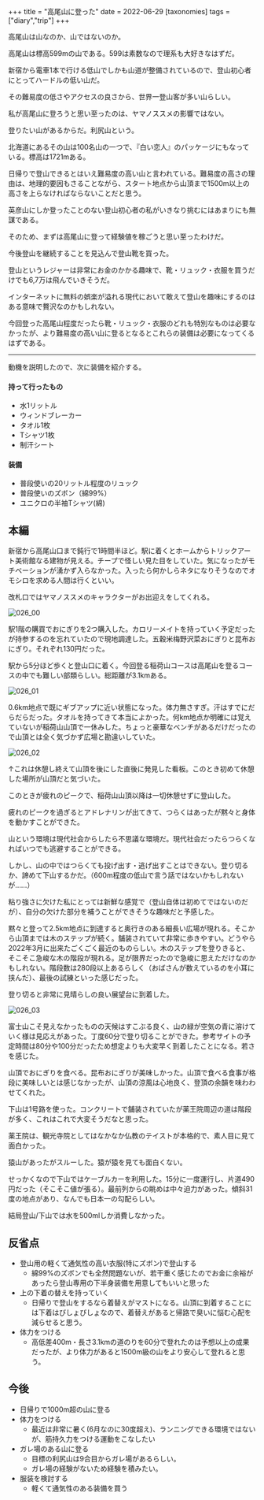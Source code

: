 +++
title = "高尾山に登った"
date = 2022-06-29
[taxonomies]
tags =["diary","trip"]
+++

高尾山は山なのか、山ではないのか。

<!-- more -->

高尾山は標高599mの山である。599は素数なので理系も大好きなはずだ。

新宿から電車1本で行ける低山でしかも山道が整備されているので、登山初心者にとってハードルの低い山だ。

その難易度の低さやアクセスの良さから、世界一登山客が多い山らしい。

私が高尾山に登ろうと思い至ったのは、ヤマノススメの影響ではない。

登りたい山があるからだ。利尻山という。

北海道にあるその山は100名山の一つで、『白い恋人』のパッケージにもなっている。標高は1721mある。

日帰りで登山できるとはいえ難易度の高い山と言われている。難易度の高さの理由は、地理的要因もさることながら、スタート地点から山頂まで1500m以上の高さを上らなければならないことだと思う。

英彦山にしか登ったことのない登山初心者の私がいきなり挑むにはあまりにも無謀である。

そのため、まずは高尾山に登って経験値を稼ごうと思い至ったわけだ。

今後登山を継続することを見込んで登山靴を買った。

登山というレジャーは非常にお金のかかる趣味で、靴・リュック・衣服を買うだけでも6,7万は飛んでいきそうだ。

インターネットに無料の娯楽が溢れる現代において敢えて登山を趣味にするのはある意味で贅沢なのかもしれない。

今回登った高尾山程度だったら靴・リュック・衣服のどれも特別なものは必要なかったが、より難易度の高い山に登るとなるとこれらの装備は必要になってくるはずである。

---

動機を説明したので、次に装備を紹介する。

#### 持って行ったもの
+ 水1リットル
+ ウィンドブレーカー
+ タオル1枚
+ Tシャツ1枚
+ 制汗シート
#### 装備
+ 普段使いの20リットル程度のリュック
+ 普段使いのズボン（綿99%）
+ ユニクロの半袖Tシャツ(綿)

## 本編
新宿から高尾山口まで鈍行で1時間半ほど。駅に着くとホームからトリックアート美術館なる建物が見える。チープで怪しい見た目をしていた。気になったがモチベーションが湧かず入らなかった。入ったら何かしらネタになりそうなのでオモシロを求める人間は行くといい。

改札口ではヤマノススメのキャラクターがお出迎えをしてくれる。

![026_00](https://simulacre-9to.netlify.app/images/026_00.jpeg)

駅1階の購買でおにぎりを2つ購入した。カロリーメイトを持っていく予定だったが持参するのを忘れていたので現地調達した。五穀米梅野沢菜おにぎりと昆布おにぎり。それぞれ130円だった。

駅から5分ほど歩くと登山口に着く。今回登る稲荷山コースは高尾山を登るコースの中でも難しい部類らしい。総距離が3.1kmある。

![026_01](https://simulacre-9to.netlify.app/images/026_01.jpeg)

0.6km地点で既にギブアップに近い状態になった。体力無さすぎ。汗はすでにだらだらだった。タオルを持ってきて本当によかった。何km地点か明確には覚えていないが稲荷山山頂で一休みした。ちょっと豪華なベンチがあるだけだったので山頂とは全く気づかず広場と勘違いしていた。

![026_02](https://simulacre-9to.netlify.app/images/026_02.jpeg)

↑これは休憩し終えて山頂を後にした直後に発見した看板。このとき初めて休憩した場所が山頂だと気づいた。

このときが疲れのピークで、稲荷山山頂以降は一切休憩せずに登山した。

疲れのピークを過ぎるとアドレナリンが出てきて、つらくはあったが黙々と身体を動かすことができた。

山という環境は現代社会からしたら不思議な環境だ。現代社会だったらつらくなればいつでも逃避することができる。

しかし、山の中ではつらくても投げ出す・逃げ出すことはできない。登り切るか、諦めて下山するかだ。（600m程度の低山で言う話ではないかもしれないが……）

粘り強さに欠けた私にとっては新鮮な感覚で（登山自体は初めてではないのだが）、自分の欠けた部分を補うことができそうな趣味だと予感した。

黙々と登って2.5km地点に到達すると奥行きのある細長い広場が現れる。そこから山頂までは木のステップが続く。舗装されていて非常に歩きやすい。どうやら2022年3月に出来たごくごく最近のものらしい。木のステップを登りきると、そこそこ急峻な木の階段が現れる。足が限界だったので急峻に思えただけなのかもしれない。階段数は280段以上あるらしく（おばさんが数えているのを小耳に挟んだ）、最後の試練といった感じだった。

登り切ると非常に見晴らしの良い展望台に到着した。

![026_03](https://simulacre-9to.netlify.app/images/026_03.jpeg)

富士山こそ見えなかったものの天候はすこぶる良く、山の緑が空気の青に溶けていく様は見応えがあった。丁度60分で登り切ることができた。参考サイトの予定時間は80分や100分だったため想定よりも大変早く到着したことになる。若さを感じた。

山頂でおにぎりを食べる。昆布おにぎりが美味しかった。山頂で食べる食事が格段に美味しいとは感じなかったが、山頂の涼風は心地良く、登頂の余韻を味わわせてくれた。

下山は1号路を使った。コンクリートで舗装されていたが薬王院周辺の道は階段が多く、これはこれで大変そうだなと思った。

薬王院は、観光寺院としてはなかなか仏教のテイストが本格的で、素人目に見て面白かった。

猿山があったがスルーした。猿が猿を見ても面白くない。

せっかくなので下山ではケーブルカーを利用した。15分に一度運行し、片道490円だった（そこそこ値が張る）。最前列からの眺めは中々迫力があった。傾斜31度の地点があり、なんでも日本一の勾配らしい。

結局登山/下山では水を500mlしか消費しなかった。

## 反省点
+ 登山用の軽くて通気性の高い衣服(特にズボン)で登山する
    + 綿99%のズボンでも全然問題ないが、若干重く感じたのでお金に余裕があったら登山専用の下半身装備を用意してもいいと思った
+ 上の下着の替えを持っていく
    + 日帰りで登山をするなら着替えがマストになる。山頂に到着することには下着はびしょびしょなので、着替えがあると帰路で臭いに悩む心配を減らせると思う。
+ 体力をつける
    + 高低差400m・長さ3.1kmの道のりを60分で登れたのは予想以上の成果だったが、より体力があると1500m級の山をより安心して登れると思う。

## 今後
+ 日帰りで1000m超の山に登る
+ 体力をつける
    + 最近は非常に暑く(6月なのに30度超え)、ランニングできる環境ではないが、筋持久力をつける運動をこなしたい
+ ガレ場のある山に登る
    + 目標の利尻山は9合目からガレ場があるらしい。
    + ガレ場の経験がないため経験を積みたい。
+ 服装を検討する
    + 軽くて通気性のある装備を買う